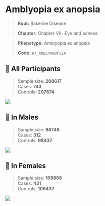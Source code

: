 # Amblyopia ex anopsia

> **Root:** Baseline Disease  

> **Chapter:** Chapter VII- Eye and adnexa  

> **Phenotype:** Amblyopia ex anopsia  

> **Code:** `H7_AMBLYANOPSIA`

## 🧪 All Participants  
> Sample size: **208617**  
> Cases: **743**  
> Controls: **207874**
<img src="/Disease/Figures/ALL/Incidence/H7_AMBLYANOPSIA.png"/>
<CsvTable src="/Disease_Data/ALL/Incidence/COX_H7_AMBLYANOPSIA.csv" label="🔍 View full results" />

## 👨 In Males  
> Sample size: **98749**  
> Cases: **312**  
> Controls: **98437**
<img src="/Disease/Figures/Male/Incidence/H7_AMBLYANOPSIA.png"/>
<CsvTable src="/Disease_Data/Male/Incidence/COX_H7_AMBLYANOPSIA.csv" label="🔍 View full results" />

## 👩 In Females  
> Sample size: **109868**  
> Cases: **431**  
> Controls: **109437**
<img src="/Disease/Figures/Female/Incidence/H7_AMBLYANOPSIA.png"/>
<CsvTable src="/Disease_Data/Female/Incidence/COX_H7_AMBLYANOPSIA.csv" label="🔍 View full results" />
